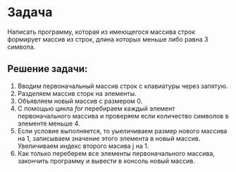 # Задача

Написать программу, которая из имеющегося массива строк формирует массив из строк, длина которых меньше либо равна 3 символа. 

## Решение задачи:

1. Вводим первоначальный массив строк с клавиатуры через запятую.
2. Разделяем массив сторк на элементы.
3. Объявляем новый массив с размером 0.
4. С помощью цикла *for* перебираем каждый элемент первоначального массива и проверяем если количество символов в элементе меньше 4. 
5. Если условие выполняется, то уыеличиваем размер нового массива на 1, записываем значение этого элемента в новый массив. Увеличиваем индекс второго масива j на 1. 
6. Как только переберем все элементы первоначального массива, закончить программу и вывести в консоль новый массив.
